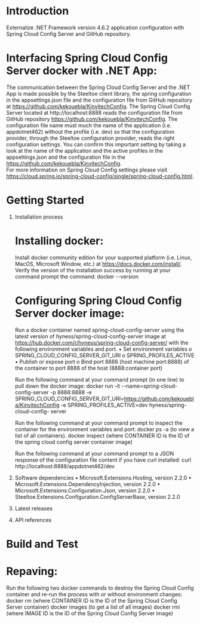 # Introduction 
Externalize .NET Framework version 4.6.2 application configuration with Spring Cloud Config Server and GitHub repository.

# Interfacing Spring Cloud Config Server docker with .NET App:
The communication between the Spring Cloud Config Server and the .NET App is made possible by the Steeltoe client library, the spring configuration in the appsettings.json file and the configuration file from GitHub repository at https://github.com/kekouebla/KinvitechConfig.  The Spring Cloud Config Server located at http://localhost:8888 reads the configuration file from GitHub repository https://github.com/kekouebla/KinvitechConfig.  The configuration file name must much the name of the application (i.e. appdotnet462) without the profile (i.e. dev) so that the configuration provider, through the Steeltoe configuration provider, reads the right configuration settings.  You can confirm this important setting by taking a look at the name of the application and the active profiles in the appsettings.json and the configuration file in the https://github.com/kekouebla/KinvitechConfig.  
For more information on Spring Cloud Config settings please visit https://cloud.spring.io/spring-cloud-config/single/spring-cloud-config.html.


# Getting Started
1.	Installation process
      # Installing docker:
      Install docker community edition for your supported platform (i.e. Linux, MacOS, Microsoft Window, etc.) at           https://docs.docker.com/install/.
      Verify the version of the  installation success by running at your command prompt the command: 
      docker --version

      # Configuring Spring Cloud Config Server docker image:
      Run a docker container named spring-cloud-config-server using the latest version of hyness/spring-cloud-config-server image at    https://hub.docker.com/r/hyness/spring-cloud-config-server/ with the following environment variables and port.
      •	Set environment variables
            o	SPRING_CLOUD_CONFIG_SERVER_GIT_URI
            o	SPRING_PROFILES_ACTIVE
      •	Publish or expose port
            o	Bind port 8888 (host machine port:8888) of the container to port 8888 of the host (8888:container port)
      
      Run the following command at your command prompt (in one line) to pull down the docker image:
      docker run -it --name=spring-cloud-config-server -p 8888:8888 -e    SPRING_CLOUD_CONFIG_SERVER_GIT_URI=https://github.com/kekouebla/KinvitechConfig -e SPRING_PROFILES_ACTIVE=dev hyness/spring-cloud-config-   server

      Run the following command at your command prompt to inspect the container for the environment variables and port:
      docker ps -a (to view a list of all containers).
      docker inspect <CONTAINER ID> (where CONTAINER ID is the ID of the spring cloud config server container image)
  
      Run the following command at your command prompt to a JSON response of the configuration file content if you have curl installed:
      curl http://localhost:8888/appdotnet462/dev


2.	Software dependencies
      •	Microsoft.Extensions.Hosting, version 2.2.0
      •	Microsoft.Extensions.DependencyInjection, version 2.2.0
      •	Microsoft.Extensions.Configuration.Json, version 2.2.0
      •	Steeltoe.Extensions.Configuration.ConfigServerBase, version 2.2.0

3.	Latest releases
4.	API references

# Build and Test
# Repaving:
Run the following two docker commands to destroy the Spring Cloud Config container and re-run the process with or without environment changes:
docker rm <CONTAINER ID> (where CONTAINER ID is the ID of the Spring Cloud Config Server container)
docker images (to get a list of all images)
docker rmi <IMAGE ID> (where IMAGE ID is the ID of the Spring Cloud Config Server image)


